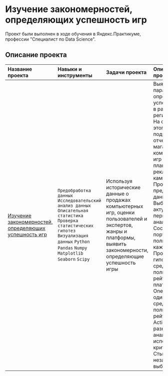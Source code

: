 # Изучение закономерностей, определяющих успешность игр
Проект были выполнен в ходе обучения в Яндекс.Практикуме, профессии "Специалист по Data Science".

## Описание проекта
| Название проекта | Навыки и инструменты | Задачи проекта | Описание проекта|
| :---------------------- | :---------------------- | :---------------------- | :---------------------- |
| [Изучение закономерностей, определяющих успешность игр](https://github.com/Urchien/Yandex_Practicum/blob/main/5.%20%D0%98%D0%B7%D1%83%D1%87%D0%B5%D0%BD%D0%B8%D0%B5%20%D0%B7%D0%B0%D0%BA%D0%BE%D0%BD%D0%BE%D0%BC%D0%B5%D1%80%D0%BD%D0%BE%D1%81%D1%82%D0%B5%D0%B9%2C%20%D0%BE%D0%BF%D1%80%D0%B5%D0%B4%D0%B5%D0%BB%D1%8F%D1%8E%D1%89%D0%B8%D1%85%20%D1%83%D1%81%D0%BF%D0%B5%D1%88%D0%BD%D0%BE%D1%81%D1%82%D1%8C%20%D0%B8%D0%B3%D1%80/Adv_campaign_of_the_gaming_ind.ipynb) | `Предобработка данных` `Исследовательский анализ данных` `Описательная статистика` `Проверка статистических гипотез` `Визуализация данных` `Python` `Pandas` `Numpy` `Matplotlib` `Seaborn` `Scipy`| Используя исторические данные о продажах компьютерных игр, оценки пользователей и экспертов, жанры и платформы, выявить закономерности, определяющие успешность игры | Выявлены параметры, определяющие успешность игры в разных регионах мира. На основании этого подготовлен отчет для магазина компьютерных игр для планирования рекламных кампаний. Проведена предобработка данных, анализ. Выбран актуальный период для анализа. Составлены портреты пользователей каждого региона. Проверены гипотезы: средние пользовательские рейтинги платформ Xbox One и PC одинаковые; средние пользовательские рейтинги жанров Action и Sports разные. При анализе использовал критерий Стьюдента для независимых выборок. |